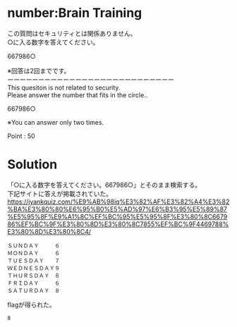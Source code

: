 # number:Brain Training

この質問はセキュリティとは関係ありません。  
○に入る数字を答えてください。

667986○

※回答は2回までです。  
ーーーーーーーーーーーーーーーーーーーーーーーーーーー  
This quesiton is not related to security.  
Please answer the number that fits in the circle..

667986○

※You can answer only two times.

Point : 50

# Solution
「○に入る数字を答えてください。667986○」とそのまま検索する。  
下記サイトに答えが掲載されていた。  
https://jyankquiz.com/%E9%AB%98iq%E3%82%AF%E3%82%A4%E3%82%BA%E3%80%80%E6%95%B0%E5%AD%97%E6%B3%95%E5%89%87%E5%95%8F%E9%A1%8C%EF%BC%95%E5%95%8F%E3%80%8C667986%EF%BC%9F%E3%80%8D%E3%80%8C7855%EF%BC%9F4469788%E3%80%8D%E3%80%8C4/
```
ＳＵＮＤＡＹ　　　６
ＭＯＮＤＡＹ　　　６
ＴＵＥＳＤＡＹ　　７
ＷＥＤＮＥＳＤＡＹ９
ＴＨＵＲＳＤＡＹ　８
ＦＲＩＤＡＹ　　　６
ＳＡＴＵＲＤＡＹ　８
```

flagが得られた。

`8`
